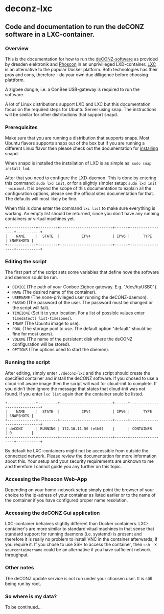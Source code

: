 # deconz-lxc
## Code and documentation to run the deCONZ software in a LXC-container.

### Overview ###
This is the documentation for how to run the [deCONZ-software](https://www.dresden-elektronik.com/wireless/software/deconz.htm) as provided by dresden elektronik and [Phoscon](phoscon.de) in an unprivilleged LXD-container. [LXC](https://linuxcontainers.org) is an alternative to the popular Docker platform. Both technologies has their pros and cons, therefore - do your own due dilligence before choosing plattform.

A zigbee dongle, i.e. a ConBee USB-gateway is required to run the software.

A lot of Linux distributions support LXD and LXC but this documentation focus on the required steps for Ubuntu Server using snap. The instructions will be similar for other distributions that support snapd.

### Prerequisites ###
Make sure that you are running a distribution that supports snaps. Most Ubuntu flavors supports snaps out of the box but if you are running a different Linux flavor then please check out the documentation for [installing](https://snapcraft.io/docs/installing-snapd) snapd.

When snapd is installed the installation of LXD is as simple as: `sudo snap install lxd`.

After that you need to configure the LXD-daemon. This is done by entering this command: `sudo lxd init`, or for a slightly simpler setup: `sudo lxd init --minimal`. It is beyond the scope of this documentation to explain all the configuration options, please see the official sites documentation for that. The defaults will most likely be fine.

When this is done enter the command `lxc list` to make sure everything is working. An empty list should be returned, since you don't have any running containers or virtual machines yet.

    +-------------+---------+------------------------+------+-----------------+-----------+
    |    NAME     |  STATE  |          IPV4          | IPV6 |      TYPE       | SNAPSHOTS |
    +-------------+---------+------------------------+------+-----------------+-----------+

### Editing the script ### 
The first part of the script sets some variables that define hove the software and daemon sould be run.

- `DEVICE` (The path of your Conbee Zigbee gateway. E.g. "/dev/ttyUSB0").  
- `NAME` (The desired name of the container).
- `USERNAME` (The none-privileged user running the deCONZ-daemon).
- `PASSWD` (The password of the user. The password must be changed or the script will fail).
- `TIMEZONE` (Set it to your location. For a list of possible values enter `timedatectl list-timezones`).
- `IMAGE` (The Ubuntu image to use).
- `POOL` (The storage pool to use. The default option "default" should be fine for most users).
- `VOLUME` (The name of the persistent disk where the deCONZ configuration will be stored).
- `OPTIONS` (The options used to start the daemon).

### Running the script ###
After editing, simply enter `./deconz-lxc` and the script should create the specified container and install the deCONZ software. If you chosed to use a cloud-init aware image then the script will wait for cloud-init to complete. If you didn't then ignore the message that states that cloud-init was not found. If you enter `lxc list` again then the container sould be listed.

    +-------------+---------+------------------------+------+-----------------+-----------+
    |    NAME     |  STATE  |          IPV4          | IPV6 |      TYPE       | SNAPSHOTS |
    +-------------+---------+------------------------+------+-----------------+-----------+
    | deCONZ      | RUNNING | 172.16.11.50 (eth0)    |      | CONTAINER       | 0         |
    +-------------+---------+------------------------+------+-----------------+-----------+

By default he LXC-containers might not be accessible from outside the connected network. Please review the documentation for more information about this. Your setup and your security requirements are unknown to me and therefore I cannot guide you any further on this topic.

### Accessing the Phoscon Web-App ###
Depending on your home-network setup simply point the browser of your choice to the ip-adress of your container as listed earlier or to the name of the container if you have configured proper name resolution.

### Accessing the deCONZ Gui application ###
LXC-container behaives slightly different than Docker containers. LXC-container's are more similar to standard vitual machines in that sense that standard support for running daemons (i.e. systemd) is present and therefore it is really no problem to install VNC in the container afterwards, if you require it. If you chose to use SSH to access the container, then `ssh -X yourcontainername` could be an alternative if you have sufficient network throughput.

### Other notes ###
The deCONZ update service is not run under your choosen user. It is still being run by root.

### So where is my data? ###
To be continued... 
